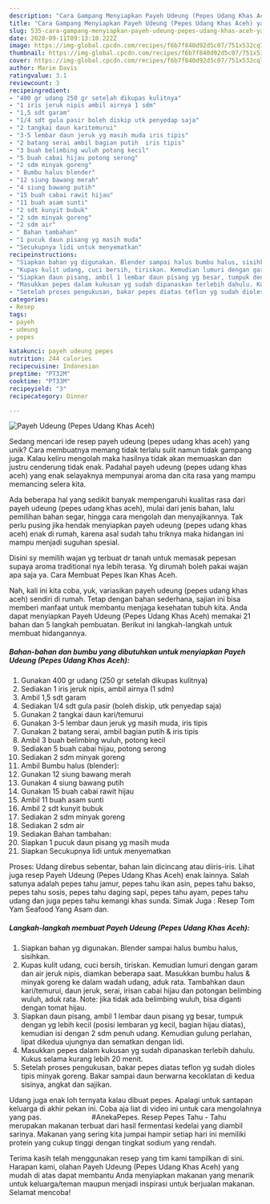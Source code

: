```yaml
---
description: "Cara Gampang Menyiapkan Payeh Udeung (Pepes Udang Khas Aceh) yang Sempurna"
title: "Cara Gampang Menyiapkan Payeh Udeung (Pepes Udang Khas Aceh) yang Sempurna"
slug: 535-cara-gampang-menyiapkan-payeh-udeung-pepes-udang-khas-aceh-yang-sempurna
date: 2020-09-11T09:13:10.222Z
image: https://img-global.cpcdn.com/recipes/f6b7f840d92d5c07/751x532cq70/payeh-udeung-pepes-udang-khas-aceh-foto-resep-utama.jpg
thumbnail: https://img-global.cpcdn.com/recipes/f6b7f840d92d5c07/751x532cq70/payeh-udeung-pepes-udang-khas-aceh-foto-resep-utama.jpg
cover: https://img-global.cpcdn.com/recipes/f6b7f840d92d5c07/751x532cq70/payeh-udeung-pepes-udang-khas-aceh-foto-resep-utama.jpg
author: Marie Davis
ratingvalue: 3.1
reviewcount: 3
recipeingredient:
- "400 gr udang 250 gr setelah dikupas kulitnya"
- "1 iris jeruk nipis ambil airnya 1 sdm"
- "1,5 sdt garam"
- "1/4 sdt gula pasir boleh diskip utk penyedap saja"
- "2 tangkai daun karitemurui"
- "3-5 lembar daun jeruk yg masih muda iris tipis"
- "2 batang serai ambil bagian putih  iris tipis"
- "3 buah belimbing wuluh potong kecil"
- "5 buah cabai hijau potong serong"
- "2 sdm minyak goreng"
- " Bumbu halus blender"
- "12 siung bawang merah"
- "4 siung bawang putih"
- "15 buah cabai rawit hijau"
- "11 buah asam sunti"
- "2 sdt kunyit bubuk"
- "2 sdm minyak goreng"
- "2 sdm air"
- " Bahan tambahan"
- "1 pucuk daun pisang yg masih muda"
- "Secukupnya lidi untuk menyematkan"
recipeinstructions:
- "Siapkan bahan yg digunakan. Blender sampai halus bumbu halus, sisihkan."
- "Kupas kulit udang, cuci bersih, tiriskan. Kemudian lumuri dengan garam dan air jeruk nipis, diamkan beberapa saat. Masukkan bumbu halus &amp; minyak goreng ke dalam wadah udang, aduk rata. Tambahkan daun kari/temurui, daun jeruk, serai, irisan cabai hijau dan potongan belimbing wuluh, aduk rata. Note: jika tidak ada belimbing wuluh, bisa diganti dengan tomat hijau."
- "Siapkan daun pisang, ambil 1 lembar daun pisang yg besar, tumpuk dengan yg lebih kecil (posisi lembaran yg kecil, bagian hijau diatas), kemudian isi dengan 2 sdm penuh udang. Kemudian gulung perlahan, lipat dikedua ujungnya dan sematkan dengan lidi."
- "Masukkan pepes dalam kukusan yg sudah dipanaskan terlebih dahulu. Kukus selama kurang lebih 20 menit."
- "Setelah proses pengukusan, bakar pepes diatas teflon yg sudah dioles tipis minyak goreng. Bakar sampai daun berwarna kecoklatan di kedua sisinya, angkat dan sajikan."
categories:
- Resep
tags:
- payeh
- udeung
- pepes

katakunci: payeh udeung pepes 
nutrition: 244 calories
recipecuisine: Indonesian
preptime: "PT32M"
cooktime: "PT33M"
recipeyield: "3"
recipecategory: Dinner

---
```



![Payeh Udeung (Pepes Udang Khas Aceh)](https://img-global.cpcdn.com/recipes/f6b7f840d92d5c07/751x532cq70/payeh-udeung-pepes-udang-khas-aceh-foto-resep-utama.jpg)

Sedang mencari ide resep payeh udeung (pepes udang khas aceh) yang unik? Cara membuatnya memang tidak terlalu sulit namun tidak gampang juga. Kalau keliru mengolah maka hasilnya tidak akan memuaskan dan justru cenderung tidak enak. Padahal payeh udeung (pepes udang khas aceh) yang enak selayaknya mempunyai aroma dan cita rasa yang mampu memancing selera kita.

Ada beberapa hal yang sedikit banyak mempengaruhi kualitas rasa dari payeh udeung (pepes udang khas aceh), mulai dari jenis bahan, lalu pemilihan bahan segar, hingga cara mengolah dan menyajikannya. Tak perlu pusing jika hendak menyiapkan payeh udeung (pepes udang khas aceh) enak di rumah, karena asal sudah tahu triknya maka hidangan ini mampu menjadi suguhan spesial.

Disini sy memilih wajan yg terbuat dr tanah untuk memasak pepesan supaya aroma traditional nya lebih terasa. Yg dirumah boleh pakai wajan apa saja ya. Cara Membuat Pepes Ikan Khas Aceh.


Nah, kali ini kita coba, yuk, variasikan payeh udeung (pepes udang khas aceh) sendiri di rumah. Tetap dengan bahan sederhana, sajian ini bisa memberi manfaat untuk membantu menjaga kesehatan tubuh kita. Anda dapat menyiapkan Payeh Udeung (Pepes Udang Khas Aceh) memakai 21 bahan dan 5 langkah pembuatan. Berikut ini langkah-langkah untuk membuat hidangannya.

<!--inarticleads1-->

##### Bahan-bahan dan bumbu yang dibutuhkan untuk menyiapkan Payeh Udeung (Pepes Udang Khas Aceh):

1. Gunakan 400 gr udang (250 gr setelah dikupas kulitnya)
1. Sediakan 1 iris jeruk nipis, ambil airnya (1 sdm)
1. Ambil 1,5 sdt garam
1. Sediakan 1/4 sdt gula pasir (boleh diskip, utk penyedap saja)
1. Gunakan 2 tangkai daun kari/temurui
1. Gunakan 3-5 lembar daun jeruk yg masih muda, iris tipis
1. Gunakan 2 batang serai, ambil bagian putih &amp; iris tipis
1. Ambil 3 buah belimbing wuluh, potong kecil
1. Sediakan 5 buah cabai hijau, potong serong
1. Sediakan 2 sdm minyak goreng
1. Ambil  Bumbu halus (blender):
1. Gunakan 12 siung bawang merah
1. Gunakan 4 siung bawang putih
1. Gunakan 15 buah cabai rawit hijau
1. Ambil 11 buah asam sunti
1. Ambil 2 sdt kunyit bubuk
1. Sediakan 2 sdm minyak goreng
1. Sediakan 2 sdm air
1. Sediakan  Bahan tambahan:
1. Siapkan 1 pucuk daun pisang yg masih muda
1. Siapkan Secukupnya lidi untuk menyematkan


Proses: Udang direbus sebentar, bahan lain dicincang atau diiris-iris. Lihat juga resep Payeh Udeung (Pepes Udang Khas Aceh) enak lainnya. Salah satunya adalah pepes tahu jamur, pepes tahu ikan asin, pepes tahu bakso, pepes tahu sosis, pepes tahu daging sapi, pepes tahu ayam, pepes tahu udang dan juga pepes tahu kemangi khas sunda. Simak Juga : Resep Tom Yam Seafood Yang Asam dan. 

<!--inarticleads2-->

##### Langkah-langkah membuat Payeh Udeung (Pepes Udang Khas Aceh):

1. Siapkan bahan yg digunakan. Blender sampai halus bumbu halus, sisihkan.
1. Kupas kulit udang, cuci bersih, tiriskan. Kemudian lumuri dengan garam dan air jeruk nipis, diamkan beberapa saat. Masukkan bumbu halus &amp; minyak goreng ke dalam wadah udang, aduk rata. Tambahkan daun kari/temurui, daun jeruk, serai, irisan cabai hijau dan potongan belimbing wuluh, aduk rata. Note: jika tidak ada belimbing wuluh, bisa diganti dengan tomat hijau.
1. Siapkan daun pisang, ambil 1 lembar daun pisang yg besar, tumpuk dengan yg lebih kecil (posisi lembaran yg kecil, bagian hijau diatas), kemudian isi dengan 2 sdm penuh udang. Kemudian gulung perlahan, lipat dikedua ujungnya dan sematkan dengan lidi.
1. Masukkan pepes dalam kukusan yg sudah dipanaskan terlebih dahulu. Kukus selama kurang lebih 20 menit.
1. Setelah proses pengukusan, bakar pepes diatas teflon yg sudah dioles tipis minyak goreng. Bakar sampai daun berwarna kecoklatan di kedua sisinya, angkat dan sajikan.


Udang juga enak loh ternyata kalau dibuat pepes. Apalagi untuk santapan keluarga di akhir pekan ini. Coba aja liat di video ini untuk cara mengolahnya yang pas. ⠀⠀⠀⠀⠀⠀⠀⠀⠀ #AnekaPepes. Resep Pepes Tahu - Tahu merupakan makanan terbuat dari hasil fermentasi kedelai yang diambil sarinya. Makanan yang sering kita jumpai hampir setiap hari ini memiliki protein yang cukup tinggi dengan tingkat sodium yang rendah. 

Terima kasih telah menggunakan resep yang tim kami tampilkan di sini. Harapan kami, olahan Payeh Udeung (Pepes Udang Khas Aceh) yang mudah di atas dapat membantu Anda menyiapkan makanan yang menarik untuk keluarga/teman maupun menjadi inspirasi untuk berjualan makanan. Selamat mencoba!

